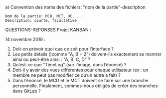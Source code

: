 a) Convention des noms des fichiers:
	"nom de la partie"-description
	
	Nom de la partie: MCD, MCT, UC, ...
	Description: courte, facultative



















QUESTIONS-REPONSES Projet KANBAN :

14 novembre 2019 :

1. Doit-on prévoir quoi que ce soit pour l’interface ?
2. Les petits détails ()comme "A, B + 2") doivent-ils exactement se montrer ainsi ou peut-être ainsi : "A, B, C, D" ?
3. Qu’est-ce que "TimeLog" (sur l’image, dans l’énoncé) ? 
4. Doit-il y avoir des vues différentes pour chaque utilisateur (ex : un membre ne peut pas modifier ce qu’un autre a fait) ?
5. Dans l’énoncé, le MCD et le MCT doivent se faire sur une branche personnelle. Finalement, sommes-nous obligés de créer des branches dans GitLab ?
